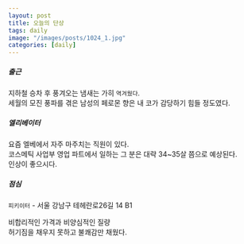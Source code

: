 ```yaml
---
layout: post
title: 오늘의 단상
tags: daily
image: "/images/posts/1024_1.jpg"
categories: [daily]
---
```


##### 출근

지하철 승차 후 풍겨오는 냄새는 가히 `역겨웠다`.  
세월의 모진 풍파를 겪은 남성의 페로몬 향은 내 코가 감당하기 힘들 정도였다.  

##### 엘리베이터

요즘 엘베에서 자주 마주치는 직원이 있다.  
코스메틱 사업부 영업 파트에서 일하는 그 분은 대략 34~35살 쯤으로 예상된다.  
인상이 좋으시다.

##### 점심

`피키이터` - 서울 강남구 테헤란로26길 14 B1

비합리적인 가격과 비양심적인 질량  
허기짐을 채우지 못하고 불쾌감만 채웠다.
